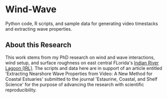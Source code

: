 # Wind-Wave
Python code, R scripts, and sample data for generating video timestacks and extracting wave properties.

## About this Research
This work stems from my PhD research on wind and wave interactions, wind setup, and surface roughness on east central FLorida's [Indian River Lagoon (IRL)](https://en.wikipedia.org/wiki/Indian_River_Lagoon). The scripts and data here are in support of an article entitled 'Extracting Nearshore Wave Properties from Video: A New Method for Coastal Estuaries' submitted to the journal 'Estaurine, Coastal, and Shelf Science' for the purpose of advancing the research with scientific reproducibility.
